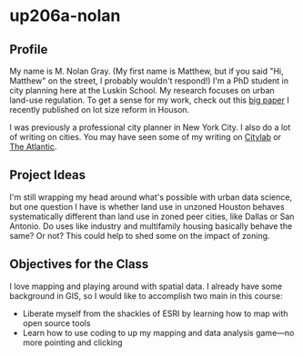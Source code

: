# up206a-nolan
## Profile
My name is M. Nolan Gray. (My first name is Matthew, but if you said "Hi, Matthew" on the street, I probably wouldn't respond!) I'm a PhD student in city planning here at the Luskin School. My research focuses on urban land-use regulation. To get a sense for my work, check out this [big paper](https://journals.sagepub.com/doi/full/10.1177/0739456X20935156) I recently published on lot size reform in Houson.

I was previously a professional city planner in New York City. I also do a lot of writing on cities. You may have seen some of my writing on [Citylab](https://www.bloomberg.com/authors/AUpPrQITJ9E/nolan-gray) or [The Atlantic](https://www.theatlantic.com/author/nolan-gray/).

## Project Ideas
I'm still wrapping my head around what's possible with urban data science, but one question I have is whether land use in unzoned Houston behaves systematically different than land use in zoned peer cities, like Dallas or San Antonio. Do uses like industry and multifamily housing basically behave the same? Or not? This could help to shed some on the impact of zoning.

## Objectives for the Class
I love mapping and playing around with spatial data. I already have some background in GIS, so I would like to accomplish two main in this course:
* Liberate myself from the shackles of ESRI by learning how to map with open source tools
* Learn how to use coding to up my mapping and data analysis game—no more pointing and clicking
